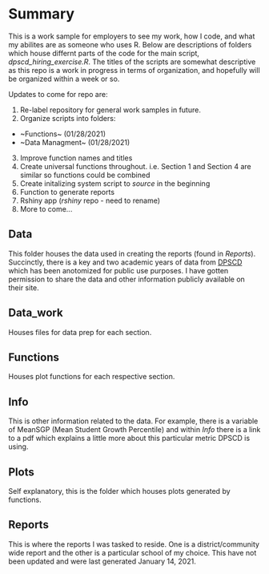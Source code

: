 # Summary
This is a work sample for employers to see my work, how I code, and what my abilites are as someone who uses R. Below are descriptions of folders which house differnt parts of the code for the main script, *dpscd_hiring_exercise.R*. 
The titles of the scripts are somewhat descriptive as this repo is a work in progress in terms of organization, and hopefully will be organized within a week or so. 

Updates to come for repo are:

1. Re-label repository for general work samples in future.
2. Organize scripts into folders:
  * ~Functions~ (01/28/2021)
  * ~Data Managment~ (01/28/2021)
3. Improve function names and titles
4. Create universal functions throughout. i.e. Section 1 and Section 4 are similar so functions could be combined
5. Create initalizing system script to *source* in the beginning
6. Function to generate reports
8. Rshiny app (*rshiny* repo - need to rename)
7. More to come...

## Data
This folder houses the data used in creating the reports (found in *Reports*). Succinctly, there is a key and two academic years of data from [DPSCD](https://www.detroitk12.org/) which has been anotomized for public use purposes. I have gotten permission to share the data and other information publicly available on their site.

## Data_work
Houses files for data prep for each section.

## Functions
Houses plot functions for each respective section.

## Info
This is other information related to the data. For example, there is a variable of MeanSGP (Mean Student Growth Percentile) and within *Info* there is a link to a pdf which explains a little more about this particular metric DPSCD is using.

## Plots
Self explanatory, this is the folder which houses plots generated by functions.

## Reports
This is where the reports I was tasked to reside. One is a district/community wide report and the other is a particular school of my choice. This have not been updated and were last generated January 14, 2021.

